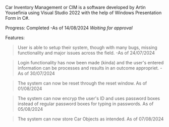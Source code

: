 Car Inventory Management or CIM is a software developed by Artin Yousefinia using Visual Studio 2022 with the help of Windows Presentation Form in C#.

Progress: Completed -As of 14/08/2024 *Waiting for approval*

Features:
> User is able to setup their system, though with many bugs, missing functionality and major issues across the field. -As of 24/07/2024

> Login functionality has now been made (kinda) and the user's entered information can be processes and results in an outcome appropriet. -As of 30/07/2024

> The system can now be reset through the reset window. As of 01/08/2024

> The system can now encryp the user's ID and uses password boxes instead of regular password boxes for typing in passwords. As of 05/08/2024

> The system can now store Car Objects as intended. As of 07/08/2024
